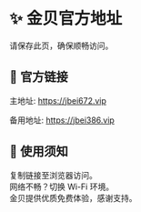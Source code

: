 # ✨ 金贝官方地址

请保存此页，确保顺畅访问。

## 🔗 官方链接

主地址: https://jbei672.vip
 
备用地址: https://jbei386.vip 
 


## 🔔 使用须知

复制链接至浏览器访问。  
网络不畅？切换 Wi-Fi 环境。  
金贝提供优质免费体验，感谢支持。

